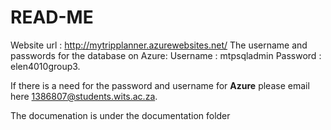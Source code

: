 # READ-ME
Website url : <http://mytripplanner.azurewebsites.net/>
The username and passwords for the database on Azure:
Username : mtpsqladmin
Password : elen4010group3.

If there is a need for the password and username for **Azure** please email here 1386807@students.wits.ac.za.

The documenation is under the documentation folder
